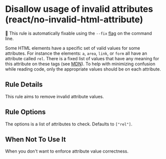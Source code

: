 # Disallow usage of invalid attributes (react/no-invalid-html-attribute)

🔧 This rule is automatically fixable using the `--fix` [flag](https://eslint.org/docs/latest/user-guide/command-line-interface#--fix) on the command line.

Some HTML elements have a specific set of valid values for some attributes.
For instance the elements: `a`, `area`, `link`, or `form` all have an attribute called `rel`.
There is a fixed list of values that have any meaning for this attribute on these tags (see [MDN](https://developer.mozilla.org/en-US/docs/Web/HTML/Attributes/rel)).
To help with minimizing confusion while reading code, only the appropriate values should be on each attribute.

## Rule Details

This rule aims to remove invalid attribute values.

## Rule Options

The options is a list of attributes to check. Defaults to `["rel"]`.

## When Not To Use It

When you don't want to enforce attribute value correctness.
